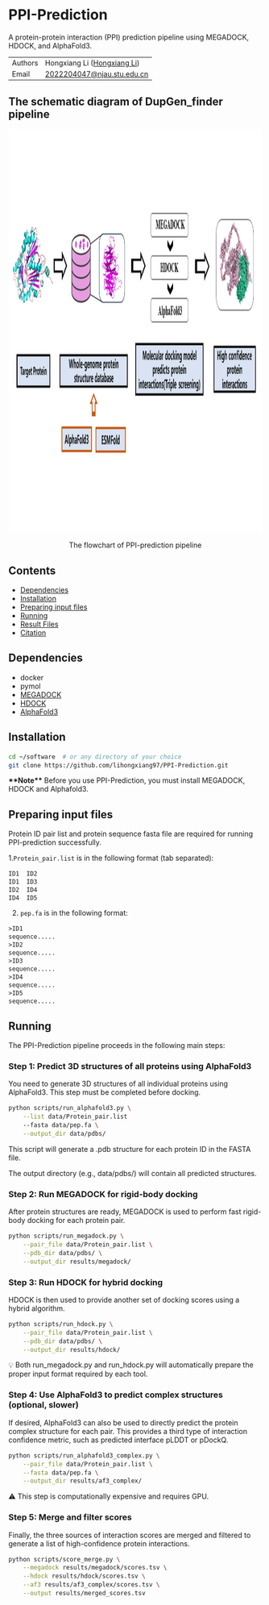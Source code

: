 # PPI-Prediction

A protein-protein interaction (PPI) prediction pipeline using MEGADOCK, HDOCK, and AlphaFold3.

| | |
| --- | --- |
| Authors | Hongxiang Li ([Hongxiang Li](https://github.com/lihongxiang97)) |
| Email   | <2022204047@njau.stu.edu.cn> |

## The schematic diagram of DupGen_finder pipeline
<p align="center">
<img src="https://github.com/lihongxiang97/PPI-Prediction/blob/main/data/flowchart.png"  height="800">
<p align="center">
  
<t align="center">
  The flowchart of PPI-prediction pipeline
</t>

## Contents
* [Dependencies](#dependencies)
* [Installation](#installation)
* [Preparing input files](#preparing-input-files)
* [Running](#running)
* [Result Files](#result-files)
* [Citation](#citation)

## Dependencies

- docker
- pymol
- [MEGADOCK](https://github.com/akiyamalab/MEGADOCK)
- [HDOCK](http://hdock.phys.hust.edu.cn/)
- [AlphaFold3](https://github.com/google-deepmind/alphafold3)

## Installation

```bash
cd ~/software  # or any directory of your choice
git clone https://github.com/lihongxiang97/PPI-Prediction.git
```

**\*\*Note\*\***
Before you use PPI-Prediction, you must install MEGADOCK, HDOCK and Alphafold3.

## Preparing input files

Protein ID pair list and protein sequence fasta file are required for running PPI-prediction successfully.

1.```Protein_pair.list``` is in the following format (tab separated):
```
ID1  ID2
ID1  ID3
ID2  ID4
ID4  ID5
```

2. ```pep.fa``` is in the following format:
```
>ID1
sequence.....
>ID2
sequence.....
>ID3
sequence.....
>ID4
sequence.....
>ID5
sequence.....
```

## Running
The PPI-Prediction pipeline proceeds in the following main steps:

### Step 1: Predict 3D structures of all proteins using AlphaFold3
You need to generate 3D structures of all individual proteins using AlphaFold3. This step must be completed before docking.

```bash
python scripts/run_alphafold3.py \
    --list data/Protein_pair.list
    --fasta data/pep.fa \
    --output_dir data/pdbs/
```
This script will generate a .pdb structure for each protein ID in the FASTA file.

The output directory (e.g., data/pdbs/) will contain all predicted structures.

### Step 2: Run MEGADOCK for rigid-body docking
After protein structures are ready, MEGADOCK is used to perform fast rigid-body docking for each protein pair.

```bash
python scripts/run_megadock.py \
    --pair_file data/Protein_pair.list \
    --pdb_dir data/pdbs/ \
    --output_dir results/megadock/
```

### Step 3: Run HDOCK for hybrid docking
HDOCK is then used to provide another set of docking scores using a hybrid algorithm.

```bash
python scripts/run_hdock.py \
    --pair_file data/Protein_pair.list \
    --pdb_dir data/pdbs/ \
    --output_dir results/hdock/
```
💡 Both run_megadock.py and run_hdock.py will automatically prepare the proper input format required by each tool.
### Step 4: Use AlphaFold3 to predict complex structures (optional, slower)
If desired, AlphaFold3 can also be used to directly predict the protein complex structure for each pair. This provides a third type of interaction confidence metric, such as predicted interface pLDDT or pDockQ.

```bash
python scripts/run_alphafold3_complex.py \
    --pair_file data/Protein_pair.list \
    --fasta data/pep.fa \
    --output_dir results/af3_complex/
```
⚠️ This step is computationally expensive and requires GPU.

### Step 5: Merge and filter scores
Finally, the three sources of interaction scores are merged and filtered to generate a list of high-confidence protein interactions.

```bash
python scripts/score_merge.py \
    --megadock results/megadock/scores.tsv \
    --hdock results/hdock/scores.tsv \
    --af3 results/af3_complex/scores.tsv \
    --output results/merged_scores.tsv
```
